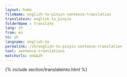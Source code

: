 ```yaml
---
layout: home
fileName: english-to-pinyin-sentence-translation
translatein: english_to_pinyin
folderName : translate
lang: zh
from: en
to: zh
langname: english-to
permalink: /zh/english-to-pinyin-sentence-translation
tool: sentence-translations
matchurls: en&&zh
---
```

{% include section/translateinto.html %}
